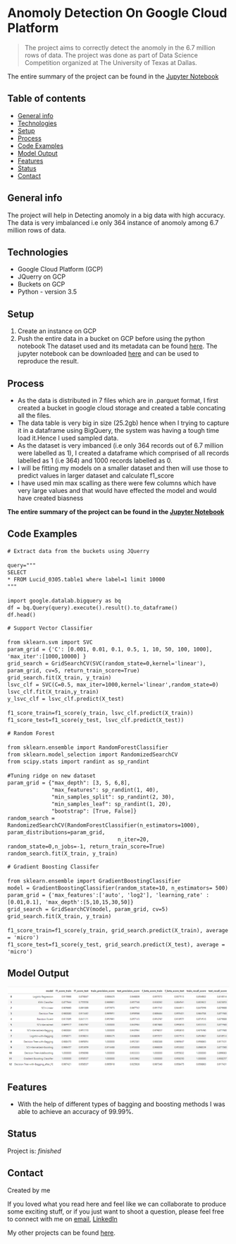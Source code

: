 # Anomoly Detection On Google Cloud Platform
> The project aims to correctly detect the anomoly in the 6.7 million rows of data. The project was done as part of Data Science Competition organized at The University of Texas at Dallas.

The entire summary of the project can be found in the [Jupyter Notebook](https://github.com/siddharthoza/Anomoly-Detection-Machine-Learning/blob/master/Imbalanced_Classification.ipynb)

## Table of contents
* [General info](#general-info)
* [Technologies](#technologies)
* [Setup](#setup)
* [Process](#process)
* [Code Examples](#code-examples)
* [Model Output](#Model-Output)
* [Features](#features)
* [Status](#status)
* [Contact](#contact)

## General info
The project will help in Detecting anomoly in a big data with high accuracy. The data is very imbalanced i.e only 364 instance of anomoly among 6.7 million rows of data. 

## Technologies
* Google Cloud Platform (GCP)
* JQuerry on GCP
* Buckets on GCP
* Python - version 3.5

## Setup

1. Create an instance on GCP 
2. Push the entire data in a bucket on GCP before using the python notebook
The dataset used and its metadata can be found [here](https://github.com/siddharthoza/Anomoly-Detection-Machine-Learning/tree/master/datasetparquet). The jupyter notebook can be downloaded [here](https://github.com/siddharthoza/Anomoly-Detection-Machine-Learning/blob/master/Imbalanced_Classification.ipynb) and can be used to reproduce the result.


## Process

* As the data is distributed in 7 files which are in .parquet format, I first created a bucket in google cloud storage and created a table concating all the files.
* The data table is very big in size (25.2gb) hence when I trying to capture it in a dataframe using BigQuery, the system was having a tough time load it.Hence I used sampled data.
* As the dataset is very imbanced (i.e only 364 records out of 6.7 million were labelled as 1), I created a dataframe which comprised of all records labelled as 1 (i.e 364) and 1000 records labelled as 0.
* I will be fitting my models on a smaller dataset and then will use those to predict values in larger dataset and calculate f1_score
* I have used min max scalling as there were few columns which have very large values and that would have effected the model and would have created biasness

**The entire summary of the project can be found in the [Jupyter Notebook](https://github.com/siddharthoza/Anomoly-Detection-Machine-Learning/blob/master/Imbalanced_Classification.ipynb)**


## Code Examples

````
# Extract data from the buckets using JQuerry

query="""
SELECT
* FROM Lucid_0305.table1 where label=1 limit 10000
"""

import google.datalab.bigquery as bq
df = bq.Query(query).execute().result().to_dataframe()
df.head()
````

````
# Support Vector Classifier

from sklearn.svm import SVC
param_grid = {'C': [0.001, 0.01, 0.1, 0.5, 1, 10, 50, 100, 1000], 'max_iter':[1000,10000] }
grid_search = GridSearchCV(SVC(random_state=0,kernel='linear'), param_grid, cv=5, return_train_score=True)
grid_search.fit(X_train, y_train)
lsvc_clf = SVC(C=0.5, max_iter=1000,kernel='linear',random_state=0)
lsvc_clf.fit(X_train,y_train)
y_lsvc_clf = lsvc_clf.predict(X_test)

f1_score_train=f1_score(y_train, lsvc_clf.predict(X_train))
f1_score_test=f1_score(y_test, lsvc_clf.predict(X_test))
````

````
# Random Forest

from sklearn.ensemble import RandomForestClassifier
from sklearn.model_selection import RandomizedSearchCV
from scipy.stats import randint as sp_randint

#Tuning ridge on new dataset
param_grid = {"max_depth": [3, 5, 6,8],
              "max_features": sp_randint(1, 40),
              "min_samples_split": sp_randint(2, 30),
              "min_samples_leaf": sp_randint(1, 20),
              "bootstrap": [True, False]}
random_search = RandomizedSearchCV(RandomForestClassifier(n_estimators=1000), param_distributions=param_grid,
                                   n_iter=20, random_state=0,n_jobs=-1, return_train_score=True)
random_search.fit(X_train, y_train)
````

````
# Gradient Boosting Classifer

from sklearn.ensemble import GradientBoostingClassifier
model = GradientBoostingClassifier(random_state=10, n_estimators= 500)
param_grid = {'max_features':['auto', 'log2'], 'learning_rate' : [0.01,0.1], 'max_depth':[5,10,15,30,50]}
grid_search = GridSearchCV(model, param_grid, cv=5)
grid_search.fit(X_train, y_train)

f1_score_train=f1_score(y_train, grid_search.predict(X_train), average = 'micro')
f1_score_test=f1_score(y_test, grid_search.predict(X_test), average = 'micro')
````


## Model Output
![Example screenshot](./Capture1.PNG)

## Features
* With the help of different types of bagging and boosting methods I was able to achieve an accuracy of 99.99%.

## Status
Project is:  _finished_

## Contact

Created by me

If you loved what you read here and feel like we can collaborate to produce some exciting stuff, or if you
just want to shoot a question, please feel free to connect with me on <a href="siddharth.oza@outlook.com" target="_blank">email</a>, 
<a href="https://www.linkedin.com/in/siddharthoza" target="_blank">LinkedIn</a>

My other projects can be found [here](https://siddharthoza.com).
